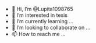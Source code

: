 - 👋 Hi, I’m @Lupita1098765
- 👀 I’m interested in tesis
- 🌱 I’m currently learning ...
- 💞️ I’m looking to collaborate on ...
- 📫 How to reach me ...

<!---
Lupita1098765/Lupita1098765 is a ✨ special ✨ repository because its `README.md` (this file) appears on your GitHub profile.
You can click the Preview link to take a look at your changes.
--->
